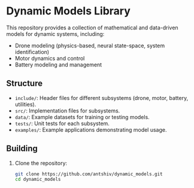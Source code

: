 # Dynamic Models Library

This repository provides a collection of mathematical and data-driven models for dynamic systems, including:
- Drone modeling (physics-based, neural state-space, system identification)
- Motor dynamics and control
- Battery modeling and management

## Structure
- `include/`: Header files for different subsystems (drone, motor, battery, utilities).
- `src/`: Implementation files for subsystems.
- `data/`: Example datasets for training or testing models.
- `tests/`: Unit tests for each subsystem.
- `examples/`: Example applications demonstrating model usage.

## Building
1. Clone the repository:
   ```bash
   git clone https://github.com/antshiv/dynamic_models.git
   cd dynamic_models
